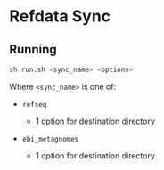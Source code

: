 # Refdata Sync

## Running

```sh
sh run.sh <sync_name> <options>
```

Where `<sync_name>` is one of:

* `refseq`
  * 1 option for destination directory

* `ebi_metagnomes`
  * 1 option for destination directory
